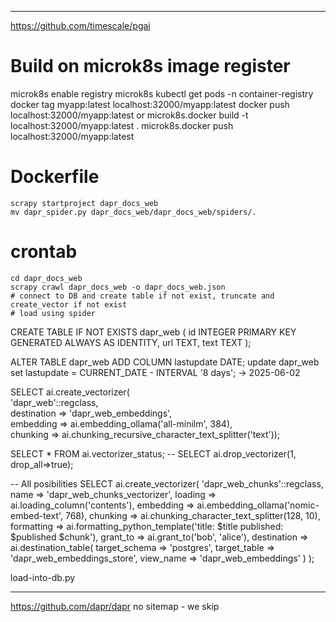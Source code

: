 
********
https://github.com/timescale/pgai


# Build on microk8s image register
microk8s enable registry
microk8s kubectl get pods -n container-registry
docker tag myapp:latest localhost:32000/myapp:latest
docker push localhost:32000/myapp:latest
or
microk8s.docker build -t localhost:32000/myapp:latest .
microk8s.docker push localhost:32000/myapp:latest


# Dockerfile
    scrapy startproject dapr_docs_web
    mv dapr_spider.py dapr_docs_web/dapr_docs_web/spiders/.
   

# crontab
    cd dapr_docs_web
    scrapy crawl dapr_docs_web -o dapr_docs_web.json
    # connect to DB and create table if not exist, truncate and create_vector if not exist
    # load using spider




CREATE TABLE IF NOT EXISTS dapr_web (
    id INTEGER PRIMARY KEY GENERATED ALWAYS AS IDENTITY,
    url TEXT,
    text TEXT
);

ALTER TABLE dapr_web ADD COLUMN lastupdate DATE;
update dapr_web  set lastupdate =  CURRENT_DATE - INTERVAL '8 days'; 
-> 2025-06-02

SELECT ai.create_vectorizer(     
    'dapr_web'::regclass,     
    destination => 'dapr_web_embeddings',     
    embedding => ai.embedding_ollama('all-minilm', 384),     
    chunking => ai.chunking_recursive_character_text_splitter('text'));

SELECT * FROM ai.vectorizer_status;
-- SELECT ai.drop_vectorizer(1, drop_all=>true);

-- All posibilities
SELECT ai.create_vectorizer(
    'dapr_web_chunks'::regclass,
    name => 'dapr_web_chunks_vectorizer',
    loading => ai.loading_column('contents'),
    embedding => ai.embedding_ollama('nomic-embed-text', 768),
    chunking => ai.chunking_character_text_splitter(128, 10),
    formatting => ai.formatting_python_template('title: $title published: $published $chunk'),
    grant_to => ai.grant_to('bob', 'alice'),
    destination => ai.destination_table(
        target_schema => 'postgres',
        target_table => 'dapr_web_embeddings_store',
        view_name => 'dapr_web_embeddings'
    )
);

load-into-db.py


*****
https://github.com/dapr/dapr no sitemap - we skip